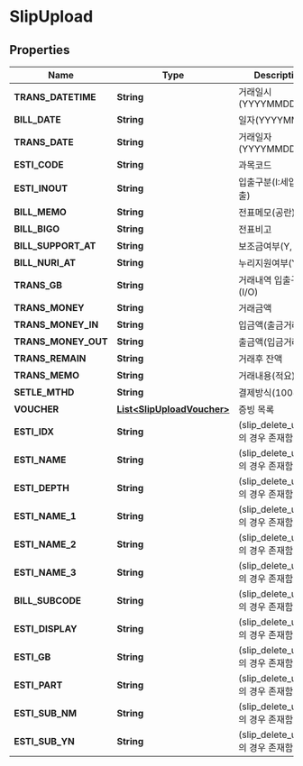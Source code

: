 

# SlipUpload


## Properties

Name | Type | Description | Notes
------------ | ------------- | ------------- | -------------
**TRANS_DATETIME** | **String** | 거래일시(YYYYMMDD) | 
**BILL_DATE** | **String** | 일자(YYYYMMDD) | 
**TRANS_DATE** | **String** | 거래일자(YYYYMMDD) | 
**ESTI_CODE** | **String** | 과목코드 | 
**ESTI_INOUT** | **String** | 입출구분(I:세입, O:세출) | 
**BILL_MEMO** | **String** | 전표메모(공란) | 
**BILL_BIGO** | **String** | 전표비고 | 
**BILL_SUPPORT_AT** | **String** | 보조금여부(Y, N) | 
**BILL_NURI_AT** | **String** | 누리지원여부(Y, N) | 
**TRANS_GB** | **String** | 거래내역 입출구분 (I/O) | 
**TRANS_MONEY** | **String** | 거래금액 | 
**TRANS_MONEY_IN** | **String** | 입금액(출금거래시 0) | 
**TRANS_MONEY_OUT** | **String** | 출금액(입금거래시 0) | 
**TRANS_REMAIN** | **String** | 거래후 잔액 | 
**TRANS_MEMO** | **String** | 거래내용(적요)  | 
**SETLE_MTHD** | **String** | 결제방식(100~700) | 
**VOUCHER** | [**List&lt;SlipUploadVoucher&gt;**](SlipUploadVoucher.md) | 증빙 목록 |  [optional]
**ESTI_IDX** | **String** | (slip_delete_upload의 경우 존재함) |  [optional]
**ESTI_NAME** | **String** | (slip_delete_upload의 경우 존재함) |  [optional]
**ESTI_DEPTH** | **String** | (slip_delete_upload의 경우 존재함) |  [optional]
**ESTI_NAME_1** | **String** | (slip_delete_upload의 경우 존재함) |  [optional]
**ESTI_NAME_2** | **String** | (slip_delete_upload의 경우 존재함) |  [optional]
**ESTI_NAME_3** | **String** | (slip_delete_upload의 경우 존재함) |  [optional]
**BILL_SUBCODE** | **String** | (slip_delete_upload의 경우 존재함) |  [optional]
**ESTI_DISPLAY** | **String** | (slip_delete_upload의 경우 존재함) |  [optional]
**ESTI_GB** | **String** | (slip_delete_upload의 경우 존재함) |  [optional]
**ESTI_PART** | **String** | (slip_delete_upload의 경우 존재함) |  [optional]
**ESTI_SUB_NM** | **String** | (slip_delete_upload의 경우 존재함) |  [optional]
**ESTI_SUB_YN** | **String** | (slip_delete_upload의 경우 존재함) |  [optional]



